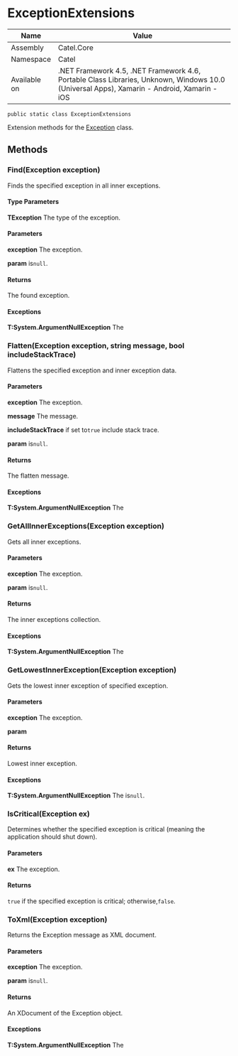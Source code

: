 

# ExceptionExtensions

Name|Value
---|---
Assembly|Catel.Core
Namespace|Catel
Available on|.NET Framework 4.5, .NET Framework 4.6, Portable Class Libraries, Unknown, Windows 10.0 (Universal Apps), Xamarin - Android, Xamarin - iOS

```
public static class ExceptionExtensions
```

Extension methods for the [Exception](#) class.



## Methods

### Find<TException>(Exception exception)

Finds the specified exception in all inner exceptions.

#### Type Parameters

**TException**
The type of the exception.

#### Parameters

**exception**
The exception.

**param**
is`null`.

#### Returns

The found exception.

#### Exceptions

**T:System.ArgumentNullException**
The



### Flatten(Exception exception, string message, bool includeStackTrace)

Flattens the specified exception and inner exception data.

#### Parameters

**exception**
The exception.

**message**
The message.

**includeStackTrace**
if set to`true` include stack trace.

**param**
is`null`.

#### Returns

The flatten message.

#### Exceptions

**T:System.ArgumentNullException**
The



### GetAllInnerExceptions(Exception exception)

Gets all inner exceptions.

#### Parameters

**exception**
The exception.

**param**
is`null`.

#### Returns

The inner exceptions collection.

#### Exceptions

**T:System.ArgumentNullException**
The



### GetLowestInnerException(Exception exception)

Gets the lowest inner exception of specified exception.

#### Parameters

**exception**
The exception.

**param**

#### Returns

Lowest inner exception.

#### Exceptions

**T:System.ArgumentNullException**
The is`null`.



### IsCritical(Exception ex)

Determines whether the specified exception is critical (meaning the application should shut down).

#### Parameters

**ex**
The exception.

#### Returns

`true` if the specified exception is critical; otherwise,`false`.



### ToXml(Exception exception)

Returns the Exception message as XML document.

#### Parameters

**exception**
The exception.

**param**
is`null`.

#### Returns

An XDocument of the Exception object.

#### Exceptions

**T:System.ArgumentNullException**
The



